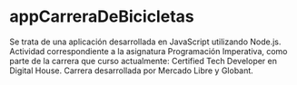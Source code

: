 # appCarreraDeBicicletas

Se trata de una aplicación desarrollada en JavaScript utilizando Node.js.  Actividad correspondiente a la asignatura Programación Imperativa, como parte de la carrera que curso actualmente: Certified Tech Developer en Digital House. Carrera desarrollada por Mercado Libre y Globant.



